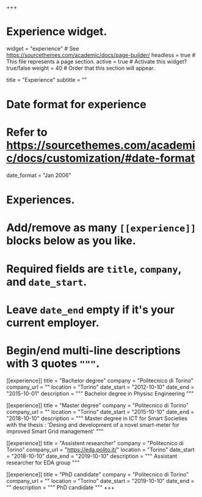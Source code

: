 +++
# Experience widget.
widget = "experience"  # See https://sourcethemes.com/academic/docs/page-builder/
headless = true  # This file represents a page section.
active = true  # Activate this widget? true/false
weight = 40  # Order that this section will appear.

title = "Experience"
subtitle = ""

# Date format for experience
#   Refer to https://sourcethemes.com/academic/docs/customization/#date-format
date_format = "Jan 2006"

# Experiences.
#   Add/remove as many `[[experience]]` blocks below as you like.
#   Required fields are `title`, `company`, and `date_start`.
#   Leave `date_end` empty if it's your current employer.
#   Begin/end multi-line descriptions with 3 quotes `"""`.
[[experience]]
  title = "Bachelor degree"
  company = "Politecnico di Torino"
  company_url = ""
  location = "Torino"
  date_start = "2012-10-10"
  date_end = "2015-10-01"
  description = """
  Bachelor degree in Physisc Engineering
  """

[[experience]]
  title = "Master degree"
  company = "Politecnico di Torino"
  company_url = ""
  location = "Torino"
  date_start = "2015-10-10"
  date_end = "2018-10-10"
  description = """
  Master degree in ICT for Smart Societies with the thesis :
  'Desing and development of a novel smart-meter for improved Smart Grid management'
  """

[[experience]]
  title = "Assistent researcher"
  company = "Politecnico di Torino"
  company_url = "https://eda.polito.it/"
  location = "Torino"
  date_start = "2018-10-10"
  date_end = "2019-10-10"
  description = """
  Assistant researcher for EDA group 
  """

[[experience]]
  title = "PhD candidate"
  company = "Politecnico di Torino"
  company_url = ""
  location = "Torino"
  date_start = "2019-10-10"
  date_end = ""
  description = """
  PhD candidate
  """
+++
